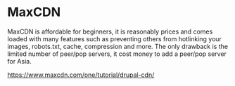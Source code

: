 # MaxCDN

MaxCDN is affordable for beginners, it is reasonably prices and comes loaded with many features such as preventing others from hotlinking your images, robots.txt, cache, compression and more. The only drawback is the limited number of peer/pop servers, it cost money to add a peer/pop server for Asia.

https://www.maxcdn.com/one/tutorial/drupal-cdn/